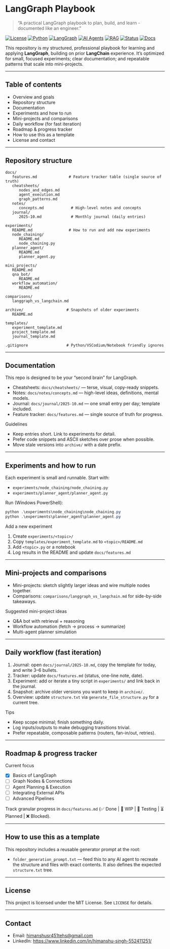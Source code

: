 # LangGraph Playbook

> “A practical LangGraph playbook to plan, build, and learn - documented like an engineer.”

[![License](https://img.shields.io/badge/license-MIT-blue.svg)](LICENSE)
[![Python](https://img.shields.io/badge/python-3.9%2B-blue.svg)](https://www.python.org/)
[![LangGraph](https://img.shields.io/badge/LangGraph-playbook-000000.svg)](https://langchain-ai.github.io/langgraph/)
[![AI Agents](https://img.shields.io/badge/agents-multi--agent--system-orange.svg)]()
[![RAG](https://img.shields.io/badge/RAG-RetrievalMind-success.svg)](https://github.com/Himanshu7921/RetrievalMind)
[![Status](https://img.shields.io/badge/status-learning--in--public-brightgreen.svg)]()
[![Docs](https://img.shields.io/badge/docs-cheatsheets%20%26%20journal-informational.svg)](#documentation)

This repository is my structured, professional playbook for learning and applying **LangGraph**, building on prior **LangChain** experience. It’s optimized for small, focused experiments; clear documentation; and repeatable patterns that scale into mini-projects.

---

## Table of contents

- Overview and goals
- Repository structure
- Documentation
- Experiments and how to run
- Mini-projects and comparisons
- Daily workflow (for fast iteration)
- Roadmap & progress tracker
- How to use this as a template
- License and contact

---

## Repository structure

```
docs/
   features.md              # Feature tracker table (single source of truth)
   cheatsheets/
      nodes_and_edges.md
      agent_execution.md
      graph_patterns.md
   notes/
      concepts.md            # High-level notes and concepts
   journal/
      2025-10.md             # Monthly journal (daily entries)

experiments/
   README.md                # How to run and add new experiments
   node_chaining/
      README.md
      node_chaining.py
   planner_agent/
      README.md
      planner_agent.py

mini_projects/
   README.md
   qna_bot/
      README.md
   workflow_automation/
      README.md

comparisons/
   langgraph_vs_langchain.md

archive/                   # Snapshots of older experiments
   README.md

templates/
   experiment_template.md
   project_template.md
   journal_template.md

.gitignore                 # Python/VSCodium/Notebook friendly ignores
```

---
## Documentation

This repo is designed to be your “second brain” for LangGraph.

- Cheatsheets: `docs/cheatsheets/` — terse, visual, copy-ready snippets.
- Notes: `docs/notes/concepts.md` — high-level ideas, definitions, mental models.
- Journal: `docs/journal/2025-10.md` — one small entry per day; template included.
- Feature tracker: `docs/features.md` — single source of truth for progress.

Guidelines
- Keep entries short. Link to experiments for detail.
- Prefer code snippets and ASCII sketches over prose when possible.
- Move stale versions into `archive/` with a date prefix.

---

## Experiments and how to run

Each experiment is small and runnable. Start with:

- `experiments/node_chaining/node_chaining.py`
- `experiments/planner_agent/planner_agent.py`

Run (Windows PowerShell):

```powershell
python .\experiments\node_chaining\node_chaining.py
python .\experiments\planner_agent\planner_agent.py
```

Add a new experiment
1) Create `experiments/<topic>/`
2) Copy `templates/experiment_template.md` to `<topic>/README.md`
3) Add `<topic>.py` or a notebook
4) Log results in the README and update `docs/features.md`

---

## Mini-projects and comparisons

- Mini-projects: sketch slightly larger ideas and wire multiple nodes together.
- Comparisons: `comparisons/langgraph_vs_langchain.md` for side-by-side takeaways.

Suggested mini-project ideas
- Q&A bot with retrieval + reasoning
- Workflow automation (fetch → process → summarize)
- Multi-agent planner simulation

---

## Daily workflow (fast iteration)

1) Journal: open `docs/journal/2025-10.md`, copy the template for today, and write 3–6 bullets.
2) Tracker: update `docs/features.md` (status, one-line note, date).
3) Experiment: add or iterate a tiny script in `experiments/` and link back in the journal.
4) Snapshot: archive older versions you want to keep in `archive/`.
5) Overview: update `structure.txt` via `generate_file_structure.py` for a current tree.

Tips
- Keep scope minimal; finish something daily.
- Log inputs/outputs to make debugging transitions trivial.
- Prefer repeatable, composable patterns (routers, fan-in/out, retries).

---

## Roadmap & progress tracker

Current focus
- [x] Basics of LangGraph
- [ ] Graph Nodes & Connections
- [ ] Agent Planning & Execution
- [ ] Integrating External APIs
- [ ] Advanced Pipelines

Track granular progress in `docs/features.md` (✅ Done | 🔄 WIP | 🧪 Testing | ⏳ Planned | ❌ Blocked).

---

## How to use this as a template

This repository includes a reusable generator prompt at the root:
- `folder_generation_prompt.txt` — feed this to any AI agent to recreate the structure and files with exact contents. It also defines the expected `structure.txt` tree.

---

## License

This project is licensed under the MIT License. See `LICENSE` for details.

---

## Contact

- Email: himanshusr451tehs@gmail.com
- LinkedIn: https://www.linkedin.com/in/himanshu-singh-552411251/